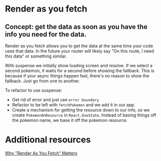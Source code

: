 # Render as you fetch

## Concept: get the data as soon as you have the info you need for the data.   

Render as you fetch allows you to get the data at the same time your code uses that data. In the future your router will likely say "On this route, I need this data" or something similar.

With suspense we initially show loading screen and resolve. If we select a second pokemon, it waits for a second before showing the fallback. This is because if your async things happen fast, there's no reason to show the fallback. Just go from one to another. 

To refactor to use suspense:
- Get rid of error and just use `error boundary`
- Refactor to be left with `fetchPokemon` and we add it in our app. 
- Create a mechanism for getting the resource down to our info, so we create `PokemonOnResource` in `React.UseState`. Instead of basing things off the pokemon name, we base it off the pokemon resource. 

# Additional resources

 [Why "Render As You Fetch" Matters](https://twitter.com/kentcdodds/status/1191922859762843649) 